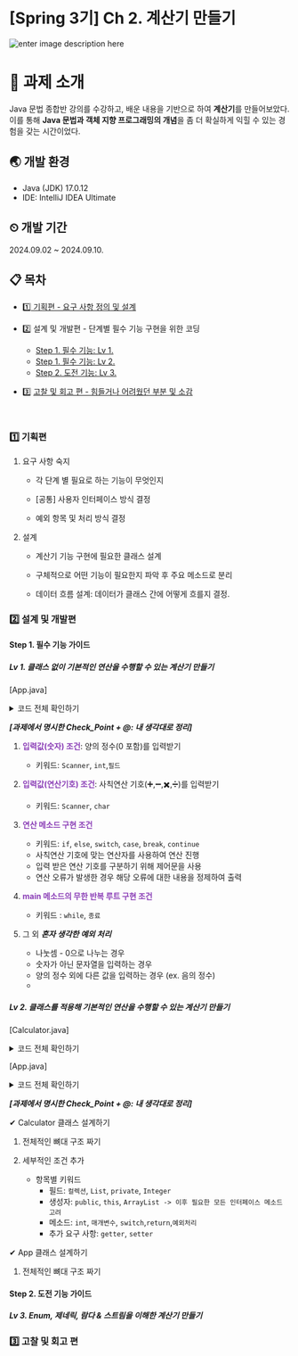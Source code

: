 # [Spring 3기] Ch 2. 계산기 만들기

![enter image description here](https://cdn.pixabay.com/photo/2018/06/05/23/44/pay-3456736_1280.jpg)

# 📁 과제 소개

Java 문법 종합반 강의를 수강하고, 배운 내용을 기반으로 하여 **계산기**를 만들어보았다. 이를 통해 **Java 문법과 객체 지향 프로그래밍의 개념**을 좀 더 확실하게 익힐 수 있는 경험을 갖는 시간이었다.

## 🌏 개발 환경

- Java (JDK) 17.0.12
- IDE: IntelliJ IDEA Ultimate


## ⏲ 개발 기간

2024.09.02 ~ 2024.09.10.

## 📋 목차

- [1️⃣ 기획편 - 요구 사항 정의 및 설계](#1-기획편)

- 2️⃣ 설계 및 개발편 - 단계별 필수 기능 구현을 위한 코딩
    - [Step 1. 필수 기능: Lv 1.](#lv-1-클래스-없이-기본적인-연산을-수행할-수-있는-계산기-만들기)
    - [Step 1. 필수 기능: Lv 2.](#lv-2-클래스를-적용해-기본적인-연산을-수행할-수-있는-계산기-만들기)
    - [Step 2. 도전 기능: Lv 3.](#lv-3-enum-제네릭-람다--스트림을-이해한-계산기-만들기)

- 3️⃣ [고찰 및 회고 편 - 힘들거나 어려웠던 부분 및 소감](#3-고찰-및-회고-편)

<br>

### 1️⃣ 기획편

1. 요구 사항 숙지
    - 각 단계 별 필요로 하는 기능이 무엇인지

    - [공통] 사용자 인터페이스 방식 결정

    - 예외 항목 및 처리 방식 결정
2. 설계
    -  계산기 기능 구현에 필요한 클래스 설계

    -  구체적으로 어떤 기능이 필요한지 파악 후 주요 메소드로 분리

    -  데이터 흐름 설계: 데이터가 클래스 간에 어떻게 흐를지 결정.

###  2️⃣ 설계 및 개발편

#### Step 1. 필수 기능 가이드
##### **Lv 1. 클래스 없이 기본적인 연산을 수행할 수 있는 계산기 만들기**

[App.java]
<details>
<summary> 코드 전체 확인하기 </summary>

```java
import java.util.Scanner;

public class App {
    public static void main(String[] args) {
        // 1) 양의 정수(0 포함) 입력받기
        Scanner sc = new Scanner(System.in);

        while (true) {
            try {
                // 첫 번째 숫자 입력
                System.out.println("첫 번째 숫자를 입력하세요: ");
                int num1 = Integer.parseInt(sc.next());
                // 0을 포함한 양의 정수인지 확인
                if (num1 < 0) {
                    System.out.println("0 이상의 정수를 입력해주세요.");
                    continue;
                }

                // 연산 기호 입력
                System.out.println("사칙연산 기호를 입력하세요: ");
                char operator = sc.next().charAt(0);



                // 두 번째 숫자 입력
                System.out.println("두 번째 숫자를 입력하세요: ");
                int num2 = Integer.parseInt(sc.next());
                // 0을 포함한 양의 정수인지 확인
                if (num2 < 0) {
                    System.out.println("0 이상의 정수를 입력해주세요.");
                    continue;
                }

                // 연산 수행 및 결과 출력
                int result = 0;
                switch (operator) {
                    case '+':
                        result = num1 + num2;
                        break;

                    case '-':
                        result = num1 - num2;
                        break;

                    case '*':
                        result = num1 * num2;
                        break;

                    case '/':
                        // 예외 처리
                        if (num2 == 0) {
                            System.out.println("0으로 나눌 수 없습니다.");
                            continue;
                        }
                        result = num1 / num2;
                        break;
                }
                // 결과 출력
                System.out.println("결과: " + result);

                // 종료 여부 확인
                System.out.println("더 계산하시겠습니까? (Yes / Exit):");
                String answer = sc.next();
                if (answer.equals("Exit")) {
                    break;
                }
            }
            // 또 다른 예외 처리 방법: Try-Catch
            catch (NumberFormatException e) {
                System.out.println("유효한 값을 입력해주세요.");
            }
        }
        sc.close();
    }
}
```

</details>

**_[과제에서 명시한 Check_Point + @: 내 생각대로 정리]_**


1.  **<span style="color: #8a3db6;">입력값(숫자) 조건</span>**: 양의 정수(0 포함)를 입력받기
    - 키워드: `Scanner`, `int`,`필드`

2.  **<span style="color: #8a3db6;">입력값(연산기호) 조건</span>**: 사칙연산 기호(➕,➖,✖️,➗)를 입력받기
    -   키워드: `Scanner`, `char`

3.  **<span style="color: #8a3db6;">연산 메소드 구현 조건</span>**
    -   키워드: `if`, `else`, `switch`, `case`, `break`, `continue`
    -   사칙연산 기호에 맞는 연산자를 사용하여 연산 진행
    -   입력 받은 연산 기호를 구분하기 위해 제어문을 사용
    -   연산 오류가 발생한 경우 해당 오류에 대한 내용을 정제하여 출력

4.  **<span style="color: #8a3db6;">main 메소드의 무한 반복 루트 구현 조건</span>**
    -   키워드 : `while`, `종료`

5. 그 외 **_혼자 생각한 예외 처리_**
    - 나눗셈 - 0으로 나누는 경우
    - 숫자가 아닌 문자열을 입력하는 경우
    - 양의 정수 외에 다른 값을 입력하는 경우 (ex. 음의 정수)
    - 


##### **Lv 2. 클래스를 적용해 기본적인 연산을 수행할 수 있는 계산기 만들기**

[Calculator.java]
<details>
<summary> 코드 전체 확인하기 </summary>

```java
import java.util.*;
// [전체적인 구조 명시]
public class Calculator {
    // [1. 필드]
    // 연산 결과를 저장하는 컬렉션 타입 필드 ->
    // results 변수 -> List<Integer> 타입으로 선언
    private List<Integer> results;

    // [2. 객체 데이터: 생성자]
    public Calculator() {
        this.results = new ArrayList<>(); // 결과를 저장할 ArrayList 생성
    }
    // [3. 연산 수행 담당 메소드]
    public int calculate(int num1, int num2, char operator) {
        int result = 0;

        // 연산자에 따른 사칙연산 수행
        switch (operator) {
            case '+':
                result = num1 + num2;
                break;
            case '-':
                result = num1 - num2;
                break;
            case '*':
                result = num1 * num2;
                break;
            case '/':
                result = num1 / num2;
                break;
            }

        // 결과를 리스트에 저장
        results.add(result);

        // 결과 반환
        return result;
    }
    
    // 추가 요구 사항

    // Getter 메소드: 저장된 연산 결과를 반환
    public List<Integer> getResults() {
        return new ArrayList<>(results); // 결과 리스트를 복사해서 반환
    }

    // Setter 메소드: 외부에서 연산 결과 리스트를 설정
    public void setResults(List<Integer> results) {
        this.results = new ArrayList<>(results);
        // 리스트를 복사하는 이유:
        // 외부에서 리스트를 변경할 때 Calculator 내부에서도 리스트가 변경될 수 있기 때문에
        // 이를 방지하기 위함
    }

    public void removeResults() {
        if (!results.isEmpty()) {
            results.remove(0); // 리스트의 첫 번째 데이터 삭제
        } else {
            System.out.println("삭제할 데이터가 없습니다.");
        }
    }
}

```


</details>


[App.java]
<details>
<summary> 코드 전체 확인하기 </summary>

```java
import java.util.*;

public class App {
    public static void main(String[] args) {
        // Calculator class에서 객체 호출 > 객체 초기화
        // 인스턴스화
        Calculator calc = new Calculator();

        // sc 변수 선언 + Scanner 객체 생성 
        Scanner sc = new Scanner(System.in);
        
        // 반복문 시작
        while (true) {
            try {
                // 첫 번째 숫자 입력
                System.out.println("첫 번째 숫자를 입력하세요: ");
                // sc.next()로 입력된 값: 문자열 > .parseInt()를 통해 int로 변환
                int num1 = Integer.parseInt(sc.next());
                // 0을 포함한 양의 정수인지 확인
                if (num1 < 0) {
                    System.out.println("0 이상의 정수를 입력해주세요.");
                    continue;
                }

                // 연산 기호 입력
                System.out.println("사칙연산 기호를 입력하세요: ");
                // 입력한 문자열 호출
                char operator = sc.next().charAt(0);

                // 입력값이 사칙 연산 기호가 아닌 경우 예외 처리
                if (operator != '+' && operator != '-' && operator != '*' && operator != '/') {
                    System.out.println("잘못된 연산자입니다. +, -, *, / 중 하나를 입력해주세요.");
                    continue;
                }

                // 두 번째 숫자 입력
                System.out.println("두 번째 숫자를 입력하세요: ");
                // sc.next()로 입력된 값: 문자열 > .parseInt()를 통해 int로 변환
                int num2 = Integer.parseInt(sc.next());

                // 0을 포함한 양의 정수인지 확인
                if (num2 < 0) {
                    System.out.println("0 이상의 정수를 입력해주세요.");
                    continue;
                }

                // 참조변수 calc + 도트 연산자 > Calculator 클래스의 calculate 메소드 호출
                int result = calc.calculate(num1,num2,operator);

                // 결과 출력
                System.out.println("결과: " + result);

                // 종료 여부 확인
                System.out.println("더 계산하시겠습니까? (Yes / Exit) ");
                String answer = sc.next();
                // 저장된 값이 'Exit'과 동일한 경우 종료
                if (answer.equals("Exit")) {
                    break;
                }
            } catch (NumberFormatException e) { // 예외처리
                System.out.println("유효한 값이 아닙니다.");
            } catch (ArithmeticException e) {
                System.out.println("0으로 나눌 수 없습니다.");
            }
        }
        
        // 추가 요구 사항
        // calc 참조변수를 통해 Calculator 클래스에서 정의한 .getResults() 메소드 호출 (getter)
        System.out.println("모든 연산 결과: " + calc.getResults());
        System.out.println("----------------");

        
        // 새로운 리스트 생성 > 추가된 값이 내부(results)에 영향 주지 않기 위해
        List<Integer> newResults = new ArrayList<>();
        // 새로운 값 추가
        newResults.add(10);
        // calc 객체의 setResults 호출 > newResults 저장(results 수정)
        calc.setResults(newResults);
        // 새로 수정된 newResults를 getResults 메소드로 호출
        System.out.println("수정된 연산 결과: " + calc.getResults());
        
        
        System.out.println("가장 먼저 저장된 데이터를 삭제합니다.");
        // Calculator 클래스에서 구현한 메소드 호출
        calc.removeResults();
        System.out.println("삭제 후 저장된 결과: " + calc.getResults());

        // 스캐너 종료
        sc.close();
    }
}

```

</details>

**_[과제에서 명시한 Check_Point + @: 내 생각대로 정리]_**

✔ Calculator 클래스 설계하기

1. 전체적인 뼈대 구조 짜기

2. 세부적인 조건 추가
   - 항목별 키워드
     - 필드: `컬렉션`, `List`, `private`, `Integer`
     - 생성자: `public`, `this`, `ArrayList -> 이후 필요한 모든 인터페이스 메소드 고려`
     - 메소드: `int`, `매개변수`, `switch`,`return`,`예외처리`
     - 추가 요구 사항: `getter`, `setter`


✔ App 클래스 설계하기

1. 전체적인 뼈대 구조 짜기
   

#### Step 2. 도전 기능 가이드
##### **Lv 3. Enum, 제네릭, 람다 & 스트림을 이해한 계산기 만들기**

###  3️⃣ 고찰 및 회고 편


